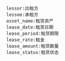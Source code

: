 <!-- ---
layout: default
title: Carbon Lease(碳租赁)
nav_order: 3
parent: Carbon Asset(碳资产)
grand_parent: Carbon Credit Market Insights
--- -->

```
lessor:出租方
lessee:承租方
asset_name:租赁资产
lease_date:租赁日期
lease_period:租赁期限
lease_rate:租金
lease_amount:租赁数量
lease_status:租赁状态
```